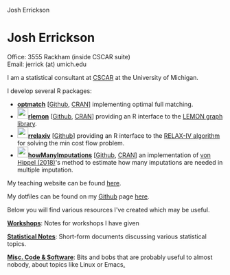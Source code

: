 Josh Errickson
# Josh Errickson

Office: 3555 Rackham (inside CSCAR suite)\
Email: jerrick (at) umich.edu

I am a statistical consultant at [CSCAR](http://cscar.research.umich.edu/) at the University of Michigan.

I develop several R packages:

- [**optmatch**](https://markmfredrickson.github.io/optmatch)
  [[Github](https://github.com/markmfredrickson/optmatch),
  [CRAN](http://cran.r-project.org/web/packages/optmatch/index.html)]
  implementing optimal full matching.
- [<img src="https://errickson.net/rlemon/logo.png"
  style="height:25px;"/>**rlemon**](https://errickson.net/rlemon)
  [[Github](https://github.com/josherrickson/rlemon),
  [CRAN](https://cran.r-project.org/package=rlemon)] providing an R interface to
  the [LEMON graph library](https://lemon.cs.elte.hu/trac/lemon).
- [<img src="https://errickson.net/rrelaxiv/logo.png"
  style="height:25px;"/>**rrelaxiv**](https://errickson.net/rrelaxiv)
  [[Github](https://github.com/josherrickson/rrelaxiv)] providing an R interface
  to the [RELAX-IV algorithm](https://www.mit.edu/~dimitrib/RELAX4_doc.pdf) for
  solving the min cost flow problem.
- [<img src="https://errickson.net/howManyImputations/logo.png"
  style="height:25px;"/>**howManyImputations**](https://errickson.net/howManyImputations)
  [[Github](https://github.com/josherrickson/howManyImputations),
  [CRAN](https://cran.r-project.org/package=howManyImputations)] an
  implementation of [von Hippel (2018)](https://missingdata.org)'s method to
  estimate how many imputations are needed in multiple imputation.

My teaching website can be found [here](http://dept.stat.lsa.umich.edu/~jerrick/).

My dotfiles can be found on my [Github](https://github.com/josherrickson) page [here](https://github.com/josherrickson/dotfiles).

Below you will find various resources I've created which may be useful.

**[Workshops](workshops.html)**: Notes for workshops I have given

**[Statistical Notes](stats-notes.html)**: Short-form documents discussing various statistical topics.

**[Misc. Code & Software](code.html)**: Bits and bobs that are probably useful to almost nobody, about topics like Linux or Emacs[.](pkgs.html)
